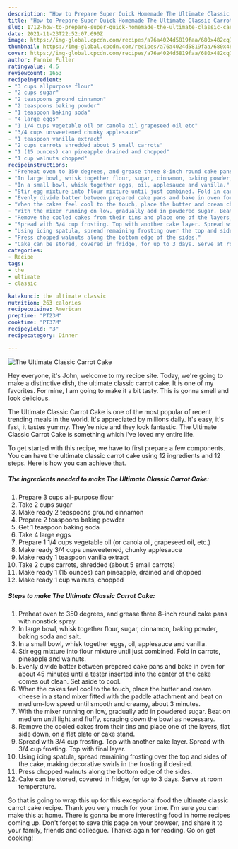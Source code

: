 ```yaml
---
description: "How to Prepare Super Quick Homemade The Ultimate Classic Carrot Cake"
title: "How to Prepare Super Quick Homemade The Ultimate Classic Carrot Cake"
slug: 1712-how-to-prepare-super-quick-homemade-the-ultimate-classic-carrot-cake
date: 2021-11-23T22:52:07.690Z
image: https://img-global.cpcdn.com/recipes/a76a4024d5819faa/680x482cq70/the-ultimate-classic-carrot-cake-recipe-main-photo.jpg
thumbnail: https://img-global.cpcdn.com/recipes/a76a4024d5819faa/680x482cq70/the-ultimate-classic-carrot-cake-recipe-main-photo.jpg
cover: https://img-global.cpcdn.com/recipes/a76a4024d5819faa/680x482cq70/the-ultimate-classic-carrot-cake-recipe-main-photo.jpg
author: Fannie Fuller
ratingvalue: 4.6
reviewcount: 1653
recipeingredient:
- "3 cups allpurpose flour"
- "2 cups sugar"
- "2 teaspoons ground cinnamon"
- "2 teaspoons baking powder"
- "1 teaspoon baking soda"
- "4 large eggs"
- "1 1/4 cups vegetable oil or canola oil grapeseed oil etc"
- "3/4 cups unsweetened chunky applesauce"
- "1 teaspoon vanilla extract"
- "2 cups carrots shredded about 5 small carrots"
- "1 (15 ounces) can pineapple drained and chopped"
- "1 cup walnuts chopped"
recipeinstructions:
- "Preheat oven to 350 degrees, and grease three 8-inch round cake pans with nonstick spray."
- "In large bowl, whisk together flour, sugar, cinnamon, baking powder, baking soda and salt."
- "In a small bowl, whisk together eggs, oil, applesauce and vanilla."
- "Stir egg mixture into flour mixture until just combined. Fold in carrots, pineapple and walnuts."
- "Evenly divide batter between prepared cake pans and bake in oven for about 45 minutes until a tester inserted into the center of the cake comes out clean. Set aside to cool."
- "When the cakes feel cool to the touch, place the butter and cream cheese in a stand mixer fitted with the paddle attachment and beat on medium-low speed until smooth and creamy, about 3 minutes."
- "With the mixer running on low, gradually add in powdered sugar. Beat on medium until light and fluffy, scraping down the bowl as necessary."
- "Remove the cooled cakes from their tins and place one of the layers, flat side down, on a flat plate or cake stand."
- "Spread with 3/4 cup frosting. Top with another cake layer. Spread with 3/4 cup frosting. Top with final layer."
- "Using icing spatula, spread remaining frosting over the top and sides of the cake, making decorative swirls in the frosting if desired."
- "Press chopped walnuts along the bottom edge of the sides."
- "Cake can be stored, covered in fridge, for up to 3 days. Serve at room temperature."
categories:
- Recipe
tags:
- the
- ultimate
- classic

katakunci: the ultimate classic 
nutrition: 263 calories
recipecuisine: American
preptime: "PT23M"
cooktime: "PT37M"
recipeyield: "3"
recipecategory: Dinner

---
```



![The Ultimate Classic Carrot Cake](https://img-global.cpcdn.com/recipes/a76a4024d5819faa/680x482cq70/the-ultimate-classic-carrot-cake-recipe-main-photo.jpg)

Hey everyone, it's John, welcome to my recipe site. Today, we're going to make a distinctive dish, the ultimate classic carrot cake. It is one of my favorites. For mine, I am going to make it a bit tasty. This is gonna smell and look delicious.

The Ultimate Classic Carrot Cake is one of the most popular of recent trending meals in the world. It's appreciated by millions daily. It's easy, it's fast, it tastes yummy. They're nice and they look fantastic. The Ultimate Classic Carrot Cake is something which I've loved my entire life.




To get started with this recipe, we have to first prepare a few components. You can have the ultimate classic carrot cake using 12 ingredients and 12 steps. Here is how you can achieve that.

<!--inarticleads1-->

##### The ingredients needed to make The Ultimate Classic Carrot Cake:

1. Prepare 3 cups all-purpose flour
1. Take 2 cups sugar
1. Make ready 2 teaspoons ground cinnamon
1. Prepare 2 teaspoons baking powder
1. Get 1 teaspoon baking soda
1. Take 4 large eggs
1. Prepare 1 1/4 cups vegetable oil (or canola oil, grapeseed oil, etc.)
1. Make ready 3/4 cups unsweetened, chunky applesauce
1. Make ready 1 teaspoon vanilla extract
1. Take 2 cups carrots, shredded (about 5 small carrots)
1. Make ready 1 (15 ounces) can pineapple, drained and chopped
1. Make ready 1 cup walnuts, chopped




<!--inarticleads2-->

##### Steps to make The Ultimate Classic Carrot Cake:

1. Preheat oven to 350 degrees, and grease three 8-inch round cake pans with nonstick spray.
1. In large bowl, whisk together flour, sugar, cinnamon, baking powder, baking soda and salt.
1. In a small bowl, whisk together eggs, oil, applesauce and vanilla.
1. Stir egg mixture into flour mixture until just combined. Fold in carrots, pineapple and walnuts.
1. Evenly divide batter between prepared cake pans and bake in oven for about 45 minutes until a tester inserted into the center of the cake comes out clean. Set aside to cool.
1. When the cakes feel cool to the touch, place the butter and cream cheese in a stand mixer fitted with the paddle attachment and beat on medium-low speed until smooth and creamy, about 3 minutes.
1. With the mixer running on low, gradually add in powdered sugar. Beat on medium until light and fluffy, scraping down the bowl as necessary.
1. Remove the cooled cakes from their tins and place one of the layers, flat side down, on a flat plate or cake stand.
1. Spread with 3/4 cup frosting. Top with another cake layer. Spread with 3/4 cup frosting. Top with final layer.
1. Using icing spatula, spread remaining frosting over the top and sides of the cake, making decorative swirls in the frosting if desired.
1. Press chopped walnuts along the bottom edge of the sides.
1. Cake can be stored, covered in fridge, for up to 3 days. Serve at room temperature.




So that is going to wrap this up for this exceptional food the ultimate classic carrot cake recipe. Thank you very much for your time. I'm sure you can make this at home. There is gonna be more interesting food in home recipes coming up. Don't forget to save this page on your browser, and share it to your family, friends and colleague. Thanks again for reading. Go on get cooking!
